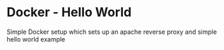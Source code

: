 # Docker - Hello World

Simple Docker setup which sets up an apache reverse proxy and simple hello world example
